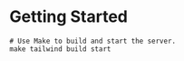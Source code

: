# Getting Started

```console
# Use Make to build and start the server.
make tailwind build start

```
